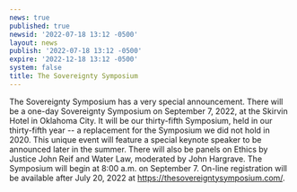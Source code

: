 ```yaml
---
news: true
published: true
newsid: '2022-07-18 13:12 -0500'
layout: news
publish: '2022-07-18 13:12 -0500'
expire: '2022-12-18 13:12 -0500'
system: false
title: The Sovereignty Symposium
---
```

The Sovereignty Symposium has a very special announcement.  There will be a one-day Sovereignty Symposium on September 7, 2022, at the Skirvin Hotel in Oklahoma City. It will be our thirty-fifth Symposium, held in our thirty-fifth year -- a replacement for the Symposium we did not hold in 2020.  This unique event will feature a special keynote speaker to be announced later in the summer.  There will also be panels on Ethics by Justice John Reif and Water Law, moderated by John Hargrave. The Symposium will begin at 8:00 a.m. on September 7.  On-line registration will be available after July 20, 2022 at https://thesovereigntysymposium.com/.
